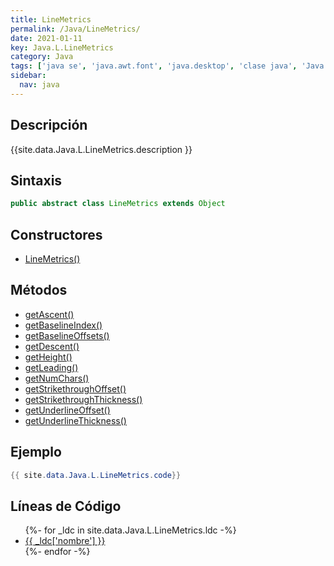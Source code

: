 ```yaml
---
title: LineMetrics
permalink: /Java/LineMetrics/
date: 2021-01-11
key: Java.L.LineMetrics
category: Java
tags: ['java se', 'java.awt.font', 'java.desktop', 'clase java', 'Java 1.0']
sidebar: 
  nav: java
---
```


## Descripción
{{site.data.Java.L.LineMetrics.description }}

## Sintaxis
~~~java
public abstract class LineMetrics extends Object
~~~

## Constructores
* [LineMetrics()](/Java/LineMetrics/LineMetrics/)

## Métodos
* [getAscent()](/Java/LineMetrics/getAscent)
* [getBaselineIndex()](/Java/LineMetrics/getBaselineIndex)
* [getBaselineOffsets()](/Java/LineMetrics/getBaselineOffsets)
* [getDescent()](/Java/LineMetrics/getDescent)
* [getHeight()](/Java/LineMetrics/getHeight)
* [getLeading()](/Java/LineMetrics/getLeading)
* [getNumChars()](/Java/LineMetrics/getNumChars)
* [getStrikethroughOffset()](/Java/LineMetrics/getStrikethroughOffset)
* [getStrikethroughThickness()](/Java/LineMetrics/getStrikethroughThickness)
* [getUnderlineOffset()](/Java/LineMetrics/getUnderlineOffset)
* [getUnderlineThickness()](/Java/LineMetrics/getUnderlineThickness)

## Ejemplo
~~~java
{{ site.data.Java.L.LineMetrics.code}}
~~~

## Líneas de Código
<ul>
{%- for _ldc in site.data.Java.L.LineMetrics.ldc -%}
   <li>
       <a href="{{_ldc['url'] }}">{{ _ldc['nombre'] }}</a>
   </li>
{%- endfor -%}
</ul>

